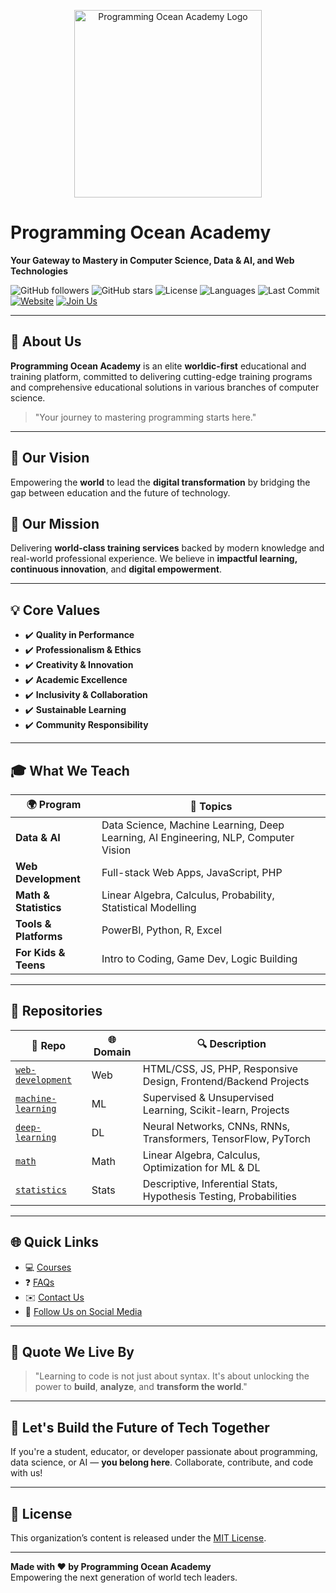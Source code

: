 <p align="center">
  <img src="https://programmingoceanacademy.s3.ap-southeast-1.amazonaws.com/images/programming-ocean-academy-logo.png" alt="Programming Ocean Academy Logo" width="300"/>
</p>

#  Programming Ocean Academy 
**Your Gateway to Mastery in Computer Science, Data & AI, and Web Technologies**

![GitHub followers](https://img.shields.io/github/followers/programming-ocean-academy?style=social)
![GitHub stars](https://img.shields.io/github/stars/programming-ocean-academy?style=social)
![License](https://img.shields.io/badge/license-MIT-blue.svg)
![Languages](https://img.shields.io/github/languages/count/programming-ocean-academy/web-development)
![Last Commit](https://img.shields.io/github/last-commit/programming-ocean-academy/machine-learning)
[![Website](https://img.shields.io/badge/visit-our%20website-blue)](https://your-website.com)
[![Join Us](https://img.shields.io/badge/join-us-brightgreen)](https://your-join-link.com)

---

## 🚀 About Us

**Programming Ocean Academy** is an elite **worldic-first** educational and training platform, committed to delivering cutting-edge training programs and comprehensive educational solutions in various branches of computer science.

> "Your journey to mastering programming starts here."

---

## 🎯 Our Vision

Empowering the **world** to lead the **digital transformation** by bridging the gap between education and the future of technology.

## 🧭 Our Mission

Delivering **world-class training services** backed by modern knowledge and real-world professional experience. We believe in **impactful learning, continuous innovation**, and **digital empowerment**.

---

## 💡 Core Values
- ✔️ **Quality in Performance**
- ✔️ **Professionalism & Ethics**
- ✔️ **Creativity & Innovation**
- ✔️ **Academic Excellence**
- ✔️ **Inclusivity & Collaboration**
- ✔️ **Sustainable Learning**
- ✔️ **Community Responsibility**

---

## 🎓 What We Teach

| 🌍 Program | 💼 Topics |
|-----------|-----------|
| **Data & AI** | Data Science, Machine Learning, Deep Learning, AI Engineering, NLP, Computer Vision |
| **Web Development** | Full-stack Web Apps, JavaScript, PHP |
| **Math & Statistics** | Linear Algebra, Calculus, Probability, Statistical Modelling |
| **Tools & Platforms** | PowerBI, Python, R, Excel |
| **For Kids & Teens** | Intro to Coding, Game Dev, Logic Building |

---

## 📁 Repositories

| 📂 Repo | 🌐 Domain | 🔍 Description |
|--------|-----------|----------------|
| [`web-development`](https://github.com/programming-ocean-academy/web-development) | Web | HTML/CSS, JS, PHP, Responsive Design, Frontend/Backend Projects |
| [`machine-learning`](https://github.com/programming-ocean-academy/machine-learning) | ML | Supervised & Unsupervised Learning, Scikit-learn, Projects |
| [`deep-learning`](https://github.com/programming-ocean-academy/deep-learning) | DL | Neural Networks, CNNs, RNNs, Transformers, TensorFlow, PyTorch |
| [`math`](https://github.com/programming-ocean-academy/math) | Math | Linear Algebra, Calculus, Optimization for ML & DL |
| [`statistics`](https://github.com/programming-ocean-academy/statistics) | Stats | Descriptive, Inferential Stats, Hypothesis Testing, Probabilities |

---

## 🌐 Quick Links

- 💻 [Courses](https://your-website.com/courses)
- ❓ [FAQs](https://your-website.com/faqs)
- ✉️ [Contact Us](https://your-website.com/contact)
- 📣 [Follow Us on Social Media](https://your-website.com/social)

---

## 💬 Quote We Live By

> "Learning to code is not just about syntax. It's about unlocking the power to **build**, **analyze**, and **transform the world**."

---

## 🧠 Let's Build the Future of Tech Together

If you're a student, educator, or developer passionate about programming, data science, or AI — **you belong here**. Collaborate, contribute, and code with us!

---

## 🧭 License

This organization’s content is released under the [MIT License](LICENSE).

---

**Made with ❤️ by Programming Ocean Academy**  
Empowering the next generation of world tech leaders.
